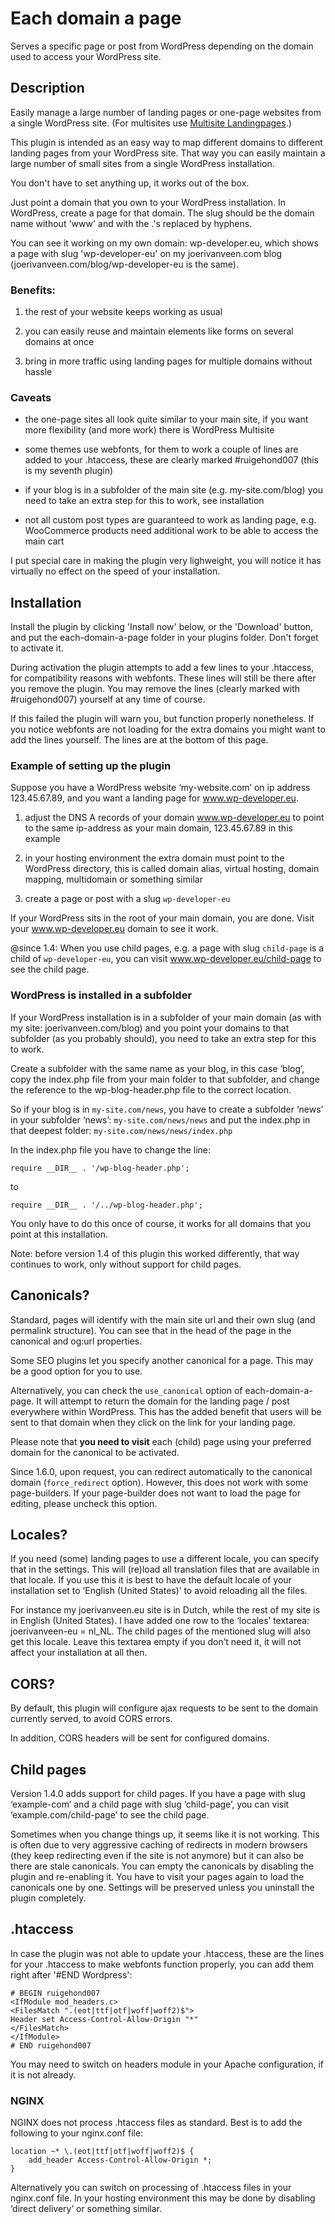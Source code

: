 # Each domain a page

Serves a specific page or post from WordPress depending on the domain used to access your WordPress site.

## Description

Easily manage a large number of landing pages or one-page websites from a single WordPress site. (For multisites use [Multisite Landingpages](https://wordpress.org/plugins/multisite-landingpages/).)

This plugin is intended as an easy way to map different domains to different landing pages from your WordPress site. That way you can easily maintain a large number of small sites from a single WordPress installation.

You don't have to set anything up, it works out of the box.

Just point a domain that you own to your WordPress installation. In WordPress, create a page for that domain. The slug should be the domain name without 'www' and with the .'s replaced by hyphens.

You can see it working on my own domain: wp-developer.eu, which shows a page with slug 'wp-developer-eu' on my joerivanveen.com blog (joerivanveen.com/blog/wp-developer-eu is the same).

### Benefits:

1. the rest of your website keeps working as usual

2. you can easily reuse and maintain elements like forms on several domains at once

3. bring in more traffic using landing pages for multiple domains without hassle

### Caveats

- the one-page sites all look quite similar to your main site, if you want more flexibility (and more work) there is WordPress Multisite

- some themes use webfonts, for them to work a couple of lines are added to your .htaccess, these are clearly marked #ruigehond007 (this is my seventh plugin)

- if your blog is in a subfolder of the main site (e.g. my-site.com/blog) you need to take an extra step for this to work, see installation

- not all custom post types are guaranteed to work as landing page, e.g. WooCommerce products need additional work to be able to access the main cart

I put special care in making the plugin very lighweight, you will notice it has virtually no effect on the speed of your installation.

## Installation

Install the plugin by clicking 'Install now' below, or the 'Download' button, and put the each-domain-a-page folder in your plugins folder. Don't forget to activate it.

During activation the plugin attempts to add a few lines to your .htaccess, for compatibility reasons with webfonts. These lines will still be there after you remove the plugin. You may remove the lines (clearly marked with #ruigehond007) yourself at any time of course.

If this failed the plugin will warn you, but function properly nonetheless. If you notice webfonts are not loading for the extra domains you might want to add the lines yourself. The lines are at the bottom of this page.

### Example of setting up the plugin

Suppose you have a WordPress website ‘my-website.com’ on ip address 123.45.67.89, and you want a landing page for www.wp-developer.eu.

1. adjust the DNS A records of your domain www.wp-developer.eu to point to the same ip-address as your main domain, 123.45.67.89 in this example

2. in your hosting environment the extra domain must point to the WordPress directory, this is called domain alias, virtual hosting, domain mapping, multidomain or something similar

3. create a page or post with a slug `wp-developer-eu`

If your WordPress sits in the root of your main domain, you are done. Visit your www.wp-developer.eu domain to see it work.

@since 1.4: When you use child pages, e.g. a page with slug `child-page` is a child of `wp-developer-eu`, you can visit www.wp-developer.eu/child-page to see the child page.

### WordPress is installed in a subfolder

If your WordPress installation is in a subfolder of your main domain (as with my site: joerivanveen.com/blog) and you point your domains to that subfolder (as you probably should), you need to take an extra step for this to work.

Create a subfolder with the same name as your blog, in this case ‘blog’, copy the index.php file from your main folder to that subfolder, and change the reference to the wp-blog-header.php file to the correct location.

So if your blog is in `my-site.com/news`, you have to create a subfolder ‘news’ in your subfolder ‘news’: `my-site.com/news/news` and put the index.php in that deepest folder: `my-site.com/news/news/index.php`

In the index.php file you have to change the line:

    require __DIR__ . '/wp-blog-header.php';

to

    require __DIR__ . '/../wp-blog-header.php';

You only have to do this once of course, it works for all domains that you point at this installation.

Note: before version 1.4 of this plugin this worked differently, that way continues to work, only without support for child pages.

## Canonicals?

Standard, pages will identify with the main site url and their own slug (and permalink structure). You can see that in the head of the page in the canonical and og:url properties.

Some SEO plugins let you specify another canonical for a page. This may be a good option for you to use.

Alternatively, you can check the `use_canonical` option of each-domain-a-page. It will attempt to return the domain for the landing page / post everywhere within WordPress. This has the added benefit that users will be sent to that domain when they click on the link for your landing page.

Please note that **you need to visit** each (child) page using your preferred domain for the canonical to be activated.

Since 1.6.0, upon request, you can redirect automatically to the canonical domain (`force_redirect` option). However, this does not work with some page-builders. If your page-builder does not want to load the page for editing, please uncheck this option.

## Locales?

If you need (some) landing pages to use a different locale, you can specify that in the settings. This will (re)load all translation files that are available in that locale. If you use this it is best to have the default locale of your installation set to ‘English (United States)’ to avoid reloading all the files.

For instance my joerivanveen.eu site is in Dutch, while the rest of my site is in English (United States). I have added one row to the ‘locales’ textarea: joerivanveen-eu = nl_NL. The child pages of the mentioned slug will also get this locale. Leave this textarea empty if you don’t need it, it will not affect your installation at all then.

## CORS?

By default, this plugin will configure ajax requests to be sent to the domain currently served, to avoid CORS errors.

In addition, CORS headers will be sent for configured domains.

## Child pages

Version 1.4.0 adds support for child pages. If you have a page with slug ‘example-com’ and a child page with slug ‘child-page’, you can visit ‘example.com/child-page’ to see the child page.

Sometimes when you change things up, it seems like it is not working.
This is often due to very aggressive caching of redirects in modern browsers (they keep redirecting even if the site is not anymore) but it can also be there are stale canonicals.
You can empty the canonicals by disabling the plugin and re-enabling it.
You have to visit your pages again to load the canonicals one by one.
Settings will be preserved unless you uninstall the plugin completely.

## .htaccess

In case the plugin was not able to update your .htaccess, these are the lines for your .htaccess to make webfonts function properly, you can add them right after '&#35;END Wordpress':

    # BEGIN ruigehond007
    <IfModule mod_headers.c>
    <FilesMatch ".(eot|ttf|otf|woff|woff2)$">
    Header set Access-Control-Allow-Origin "*"
    </FilesMatch>
    </IfModule>
    # END ruigehond007

You may need to switch on headers module in your Apache configuration, if it is not already.

### NGINX

NGINX does not process .htaccess files as standard. Best is to add the following to your nginx.conf file:

    location ~* \.(eot|ttf|otf|woff|woff2)$ {
        add_header Access-Control-Allow-Origin *;
    }

Alternatively you can switch on processing of .htaccess files in your nginx.conf file. In your hosting environment this may be done by disabling ‘direct delivery’ or something similar.

